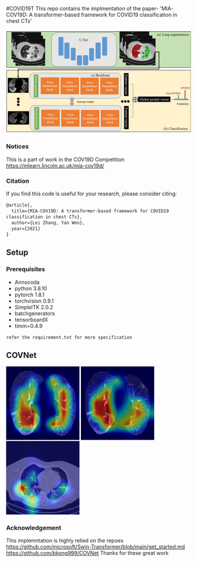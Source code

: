 #COVID19T
This repo contains the implmentation of the paper- 'MIA-COV19D: A transformer-based framework for COVID19 classification in chest CTs'

<img src="images/framework.png" width="600">


### Notices
This is a part of work in the COV19D Competition
https://mlearn.lincoln.ac.uk/mia-cov19d/
### Citation
If you find this code is useful for your research, please consider citing:
```
@article{,
  title={MIA-COV19D: A transformer-based framework for COVID19 classification in chest CTs},
  author={Lei Zhang, Yan Wen},
  year={2021}
}
```

## Setup
### Prerequisites
- Annocoda
- python 3.8.10
- pytorch 1.8.1
- torchvision 0.9.1
- SimpleITK 2.0.2
- batchgenerators
- tensorboardX
- timm=0.4.9
```
refer the requirement.txt for more specification 
```



## COVNet
<img src="images/demo.jpg" width="200"> <img src="images/demo1.jpg" width="200"> <img src="images/demo2.jpg" width="200">

### Acknowledgement 
This implemntation is highly relied on the repoes 
https://github.com/microsoft/Swin-Transformer/blob/main/get_started.md
https://github.com/bkong999/COVNet
Thanks for these great work
